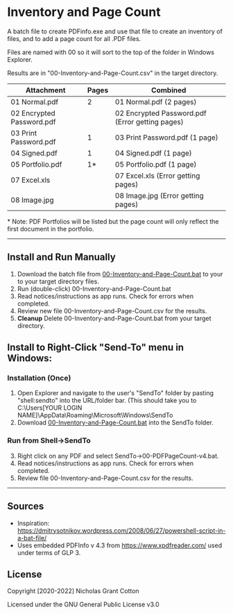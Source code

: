 # Inventory and Page Count
A batch file to create PDFinfo.exe and use that file to create an inventory of files, and to add a page count for all .PDF files.

Files are named with 00 so it will sort to the top of the folder in Windows Explorer. 

Results are in "00-Inventory-and-Page-Count.csv" in the target directory.

|Attachment|Pages |Combined|
|---|---|----------------|
|01 Normal.pdf | 2 |01 Normal.pdf (2 pages)|
|02 Encrypted Password.pdf|      | 02 Encrypted Password.pdf (Error getting pages)|
03 Print Password.pdf | 1 | 03 Print Password.pdf (1 page)|
04 Signed.pdf | 1 | 04 Signed.pdf (1 page)|
05 Portfolio.pdf | 1* | 05 Portfolio.pdf (1 page)|
07 Excel.xls | | 07 Excel.xls (Error getting pages)|
08 Image.jpg |  | 08 Image.jpg (Error getting pages)|
 

\* Note: PDF Portfolios will be listed but the page count will only reflect the first document in the portfolio. 

---
## Install and Run Manually 
1. Download the batch file from [00-Inventory-and-Page-Count.bat](https://github.com/nicholasgcotton/Inventory-and-Page-Count-CSV/releases/download/v5/00-Inventory.and.Page.Count.bat) to your to your target directory files.
2. Run (double-click) 00-Inventory-and-Page-Count.bat
3. Read notices/instructions as app runs. Check for errors when completed.
4. Review new file 00-Inventory-and-Page-Count.csv for the results.
5. **Cleanup** Delete 00-Inventory-and-Page-Count.bat from your target directory.

## Install to Right-Click "Send-To" menu in Windows:
### Installation (Once)
1. Open Explorer and navigate to the user's "SendTo" folder by pasting "shell:sendto" into the URL/folder bar.
(This should take you to C:\Users\[YOUR LOGIN NAME]\AppData\Roaming\Microsoft\Windows\SendTo
2. Download [00-Inventory-and-Page-Count.bat](https://github.com/nicholasgcotton/Inventory-and-Page-Count-CSV/releases/download/v5/00-Inventory.and.Page.Count.bat) into the SendTo folder.
### Run from Shell->SendTo
3. Right click on any PDF and select SendTo->00-PDFPageCount-v4.bat. 
4. Read notices/instructions as app runs. Check for errors when completed.
5. Review  file 00-Inventory-and-Page-Count.csv for the results.
---

## Sources
- Inspiration: https://dmitrysotnikov.wordpress.com/2008/06/27/powershell-script-in-a-bat-file/
- Uses embedded PDFInfo v 4.3 from https://www.xpdfreader.com/ used under terms of GLP 3.

## License

Copyright [2020-2022] Nicholas Grant Cotton

Licensed under the GNU General Public License v3.0

